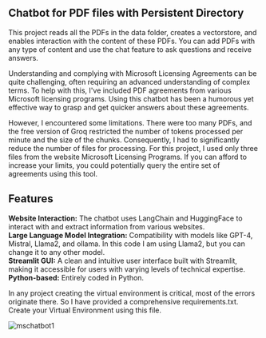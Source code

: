 ## Chatbot for PDF files with Persistent Directory

This project reads all the PDFs in the data folder, creates a vectorstore, and enables interaction with the content of these PDFs. You can add PDFs with any type of content and use the chat feature to ask questions and receive answers.

Understanding and complying with Microsoft Licensing Agreements can be quite challenging, often requiring an advanced understanding of complex terms. To help with this, I've included PDF agreements from various Microsoft licensing programs. Using this chatbot has been a humorous yet effective way to grasp and get quicker answers about these agreements.

However, I encountered some limitations. There were too many PDFs, and the free version of Groq restricted the number of tokens processed per minute and the size of the chunks. Consequently, I had to significantly reduce the number of files for processing. For this project, I used only three files from the website Microsoft Licensing Programs. If you can afford to increase your limits, you could potentially query the entire set of agreements using this tool.

## Features
**Website Interaction:** The chatbot uses LangChain and HuggingFace to interact with and extract information from various websites.<br>
**Large Language Model Integration:** Compatibility with models like GPT-4, Mistral, Llama2, and ollama. In this code I am using Llama2, but you can change it to any other model.<br>
**Streamlit GUI:** A clean and intuitive user interface built with Streamlit, making it accessible for users with varying levels of technical expertise.<br>
**Python-based:** Entirely coded in Python.<br>

In any project creating the virtual environment is critical, most of the errors originate there. So I have provided a comprehensive requirements.txt. Create your Virtual Environment using this file.

![mschatbot1](https://github.com/user-attachments/assets/8da06012-6e72-4871-897f-56cb4eb1709e)
